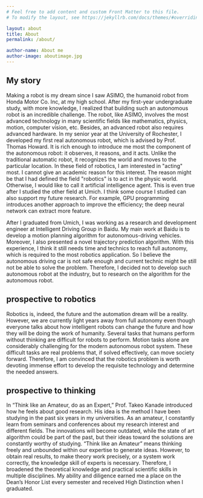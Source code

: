 ```yaml
---
# Feel free to add content and custom Front Matter to this file.
# To modify the layout, see https://jekyllrb.com/docs/themes/#overriding-theme-defaults

layout: about
title: About
permalink: /about/

author-name: About me
author-image: aboutimage.jpg
---
```

## My story
Making a robot is my dream since I saw ASIMO, the humanoid robot from Honda Motor Co. Inc, at my high school.  After my first-year undergraduate study, with more knowledge, I realized that building such an autonomous robot is an incredible challenge. The robot, like ASIMO, involves the most advanced technology in many scientific fields like mathematics, physics, motion, computer vision, etc. Besides, an advanced robot also requires advanced hardware.  In my senior year at the University of Rochester, I developed my first real autonomous robot, which is advised by Prof. Thomas Howard. It is rich enough to introduce me most the component of the autonomous robot: it observes, it reasons, and it acts. Unlike the traditional automatic robot, it recognizes the world and moves to the particular location.  In these field of robotics, I am interested in "acting" most. I cannot give an academic reason for this interest. The reason might be that I had defined the field "robotics" is to act in the physic world. Otherwise, I would like to call it artificial intelligence agent. This is even true after I studied the other field at Umich.  I think some course I studied can also support my future research.  For example, GPU programming introduces another approach to improve the efficiency; the deep neural network can extract more feature. 


After I graduated from Umich, I was working as a research and development engineer at Intelligent Driving Group in Baidu. My main work at Baidu is to develop a motion planning algorithm for autonomous-driving vehicles. Moreover, I also presented a novel trajectory prediction algorithm. With this experience, I think it still needs time and technics to reach full autonomy, which is required to the most robotics application. So I believe the autonomous driving car is not safe enough and current technic might be still not be able to solve the problem. Therefore, I decided not to develop such autonomous robot at the industry, but to research on the algorithm for the autonomous robot.

## prospective to robotics
Robotics is, indeed, the future and the automation dream will be a reality. However, we are currently light years away from full autonomy even though everyone talks about how intelligent robots can change the future and how they will be doing the work of humanity. Several tasks that humans perform without thinking are difficult for robots to perform. Motion tasks alone are considerably challenging for the modern autonomous robot system. These difficult tasks are real problems that, if solved effectively, can move society forward. Therefore, I am convinced that the robotics problem is worth devoting immense effort to develop the requisite technology and determine the needed answers. 

## prospective to thinking
In “Think like an Amateur, do as an Expert,” Prof. Takeo Kanade introduced how he feels about good research. His idea is the method I have been studying in the past six years in my universities. As an amateur, I constantly learn from seminars and conferences about my research interest and different fields. The innovations will become outdated, while the state of art algorithm could be part of the past, but their ideas toward the solutions are constantly worthy of studying. “Think like an Amateur” means thinking freely and unbounded within our expertise to generate ideas. However, to obtain real results, to make theory work precisely, or a system work correctly, the knowledge skill of experts is necessary. Therefore, I broadened the theoretical knowledge and practical scientific skills in multiple disciplines. My ability and diligence earned me a place on the Dean’s Honor List every semester and received High Distinction when I graduated. 